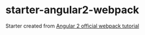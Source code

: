 # starter-angular2-webpack
Starter created from [Angular 2 official webpack tutorial](https://angular.io/docs/ts/latest/guide/webpack.html)

